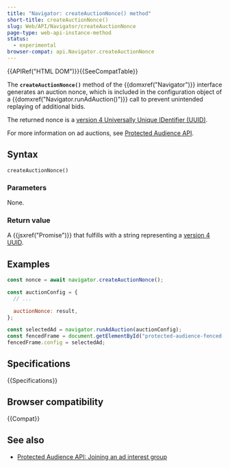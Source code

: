 ```yaml
---
title: "Navigator: createAuctionNonce() method"
short-title: createAuctionNonce()
slug: Web/API/Navigator/createAuctionNonce
page-type: web-api-instance-method
status:
  - experimental
browser-compat: api.Navigator.createAuctionNonce
---
```


{{APIRef("HTML DOM")}}{{SeeCompatTable}}

The **`createAuctionNonce()`** method of the {{domxref("Navigator")}} interface generates an auction nonce, which is included in the configuration object of a {{domxref("Navigator.runAdAuction()")}} call to prevent unintended replaying of additional bids.

The returned nonce is a [version 4 Universally Unique IDentifier (UUID)](https://www.ietf.org/rfc/rfc4122.txt#version-4-uuid).

For more information on ad auctions, see [Protected Audience API](/en-US/docs/Web/API/Protected_Audience_API).

## Syntax

```js-nolint
createAuctionNonce()
```

### Parameters

None.

### Return value

A {{jsxref("Promise")}} that fulfills with a string representing a [version 4 UUID](https://www.ietf.org/rfc/rfc4122.txt#version-4-uuid).

## Examples

```js
const nonce = await navigator.createAuctionNonce();

const auctionConfig = {
  // ...

  auctionNonce: result,
};

const selectedAd = navigator.runAdAuction(auctionConfig);
const fencedFrame = document.getElementById("protected-audience-fenced-frame");
fencedFrame.config = selectedAd;
```

## Specifications

{{Specifications}}

## Browser compatibility

{{Compat}}

## See also

- [Protected Audience API: Joining an ad interest group](/en-US/docs/Web/API/Protected_Audience_API/Join_ad_interest_group)
